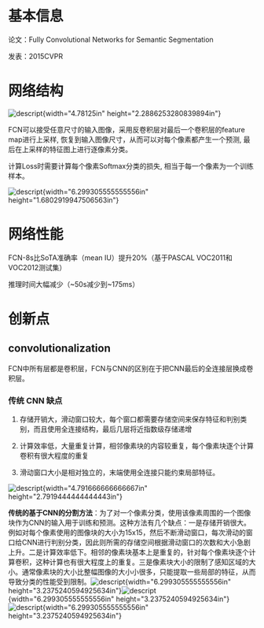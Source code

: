 # 基本信息

论文：Fully Convolutional Networks for Semantic Segmentation

发表：2015CVPR

# 网络结构

![descript](./FCN（全卷积网络）/media/image1.png){width="4.78125in"
height="2.2886253280839894in"}

FCN可以接受任意尺寸的输入图像，采用反卷积层对最后一个卷积层的feature
map进行上采样, 恢复到输入图像尺寸，从而可以对每个像素都产生一个预测,
最后在上采样的特征图上进行逐像素分类。

计算Loss时需要计算每个像素Softmax分类的损失,
相当于每一个像素为一个训练样本。

![descript](./FCN（全卷积网络）/media/image2.png){width="6.299305555555556in"
height="1.6802919947506563in"}

# 网络性能

FCN-8s比SoTA准确率（mean IU）提升20%（基于PASCAL
VOC2011和VOC2012测试集）

推理时间大幅减少（\~50s减少到\~175ms）

# 创新点

## convolutionalization

FCN中所有层都是卷积层，FCN与CNN的区别在于把CNN最后的全连接层换成卷积层。

### 传统 CNN 缺点

1.  存储开销大，滑动窗口较大，每个窗口都需要存储空间来保存特征和判别类别，而且使用全连接结构，最后几层将近指数级存储递增

2.  计算效率低，大量重复计算，相邻像素块的内容较重复，每个像素块逐个计算卷积有很大程度的重复

3.  滑动窗口大小是相对独立的，末端使用全连接只能约束局部特征。

![descript](./FCN（全卷积网络）/media/image3.png){width="4.791666666666667in"
height="2.7919444444444443in"}

**传统的基于CNN的分割方法**：为了对一个像素分类，使用该像素周围的一个图像块作为CNN的输入用于训练和预测。这种方法有几个缺点：一是存储开销很大。例如对每个像素使用的图像块的大小为15x15，然后不断滑动窗口，每次滑动的窗口给CNN进行判别分类，因此则所需的存储空间根据滑动窗口的次数和大小急剧上升。二是计算效率低下。相邻的像素块基本上是重复的，针对每个像素块逐个计算卷积，这种计算也有很大程度上的重复。三是像素块大小的限制了感知区域的大小。通常像素块的大小比整幅图像的大小小很多，只能提取一些局部的特征，从而导致分类的性能受到限制。![descript](./FCN（全卷积网络）/media/image4.jpg){width="6.299305555555556in"
height="3.2375240594925634in"}![descript](./FCN（全卷积网络）/media/image5.jpg){width="6.299305555555556in"
height="3.2375240594925634in"}![descript](./FCN（全卷积网络）/media/image6.jpg){width="6.299305555555556in"
height="3.2375240594925634in"}

